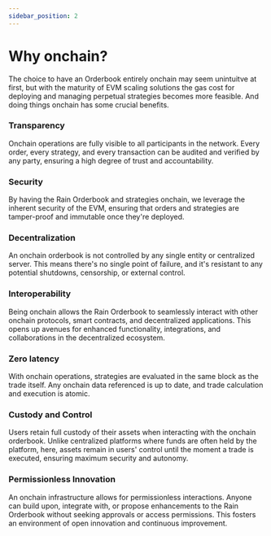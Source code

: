 ```yaml
---
sidebar_position: 2
---
```

# Why onchain?

The choice to have an Orderbook entirely onchain may seem unintuitve at first, but with the maturity of EVM scaling solutions the gas cost for deploying and managing perpetual strategies becomes more feasible. And doing things onchain has some crucial benefits.

### Transparency
Onchain operations are fully visible to all participants in the network. Every order, every strategy, and every transaction can be audited and verified by any party, ensuring a high degree of trust and accountability.

### Security
By having the Rain Orderbook and strategies onchain, we leverage the inherent security of the EVM, ensuring that orders and strategies are tamper-proof and immutable once they're deployed.

### Decentralization
An onchain orderbook is not controlled by any single entity or centralized server. This means there's no single point of failure, and it's resistant to any potential shutdowns, censorship, or external control.

### Interoperability
Being onchain allows the Rain Orderbook to seamlessly interact with other onchain protocols, smart contracts, and decentralized applications. This opens up avenues for enhanced functionality, integrations, and collaborations in the decentralized ecosystem.

### Zero latency
With onchain operations, strategies are evaluated in the same block as the trade itself. Any onchain data referenced is up to date, and trade calculation and execution is atomic.

### Custody and Control
Users retain full custody of their assets when interacting with the onchain orderbook. Unlike centralized platforms where funds are often held by the platform, here, assets remain in users' control until the moment a trade is executed, ensuring maximum security and autonomy.

### Permissionless Innovation
An onchain infrastructure allows for permissionless interactions. Anyone can build upon, integrate with, or propose enhancements to the Rain Orderbook without seeking approvals or access permissions. This fosters an environment of open innovation and continuous improvement.